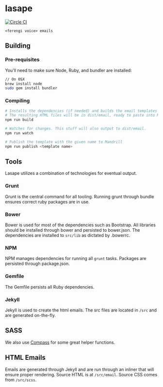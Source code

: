 # lasape
[![Circle CI](https://circleci.com/gh/opsee/lasape.svg?style=shield&circle-token=efe5bacba586a859d12fed4aad1b895bfe9af57f)](https://circleci.com/gh/opsee/lasape)

`<ferengi voice> emails`

## Building

### Pre-requisites
You'll need to make sure Node, Ruby, and bundler are installed:

```bash
// On OSX
brew install node
sudo gem install bundler
```

### Compiling
```bash
# Installs the dependencies (if needed) and builds the email templates once.
# The resulting HTML files will be in dist/email, ready to paste into Mandrill
npm run build

# Watches for changes. This stuff will also output to dist/email.
npm run watch

# Publish the template with the given name to Mandrill
npm run publish <template name>
```

## Tools

Lasape utilizes a combination of technologies for eventual output.

### Grunt

Grunt is the central command for all tooling. Running grunt through bundle ensures correct ruby packages are in use.

### Bower

Bower is used for most of the dependencies such as Bootstrap. All libraries should be installed through bower and persisted to bower.json. The dependencies are installed to `src/lib` as dictated by .bowerrc.

### NPM

NPM manages dependencies for running all `grunt` tasks. Packages are persisted through package.json.

### Gemfile

The Gemfile persists all Ruby dependencies.

### Jekyll

Jekyll is used to create the html emails. The src files are located in `/src` and are generated on-the-fly.

## SASS

We also use [Compass](http://compass-style.org/) for some great helper functions.

## HTML Emails

Emails are generated through Jekyll and are run through an inliner that will ensure proper rendering. Source HTML is at `/src/email`. Source CSS comes from `/src/scss`.
